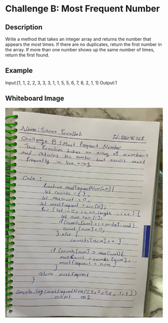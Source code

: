 # Challenge B: Most Frequent Number

## Description

Write a method that takes an integer array and returns the number that appears the most times. If there are no duplicates, return the first number in the array. If more than one number shows up the same number of times, return the first found.

## Example

Input:[1, 1, 2, 2, 3, 3, 3, 1, 1, 5, 5, 6, 7, 8, 2, 1, 1]
Output:1


## Whiteboard Image

![Most Frequent Number Whiteboard](most-frequent-number.jpg)

